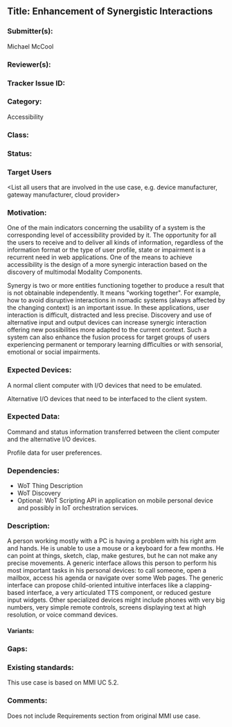 ## Title: Enhancement of Synergistic Interactions

### Submitter(s): 

Michael McCool

### Reviewer(s):

<Suggest reviewers>

### Tracker Issue ID:

<please leave blank>

### Category:

Accessibility

### Class:

<please leave blank>

### Status:

<please leave blank>

### Target Users

<List all users that are involved in the use case, e.g. device manufacturer, gateway manufacturer, cloud provider>

### Motivation:

One of the main indicators concerning the usability of a system
is the corresponding level of accessibility provided by it.
The opportunity for all the users to receive and to deliver all kinds of information,
regardless of the information format or the type of user profile,
state or impairment is a recurrent need in web applications.
One of the means to achieve accessibility is the design of a more
synergic interaction based on the discovery of multimodal Modality Components.

Synergy is two or more entities functioning together to produce a result
that is not obtainable independently.
It means "working together".
For example,
how to avoid disruptive interactions 
in nomadic systems (always affected by the changing context) 
is an important issue.
In these applications,
user interaction is difficult,
distracted and less precise.
Discovery and use of alternative input and output devices
can increase synergic interaction offering new possibilities 
more adapted to the current context.
Such a system can also enhance the fusion process for target groups of 
users experiencing permanent or temporary learning difficulties or with sensorial,
emotional or social impairments.

### Expected Devices:

A normal client computer with I/O devices that need to be emulated.

Alternative I/O devices that need to be interfaced to the client system.

### Expected Data:

Command and status information transferred between the client computer
and the alternative I/O devices.

Profile data for user preferences.

### Dependencies:

- WoT Thing Description
- WoT Discovery
- Optional: WoT Scripting API in application on mobile personal device and possibly
  in IoT orchestration services.

### Description:

A person working mostly with a PC is having a problem with his right arm and hands.
He is unable to use a mouse or a keyboard for a few months.
He can point at things, sketch, clap, make gestures, but he can not make any precise movements.
A generic interface allows this person to perform his most important tasks in his
personal devices:
to call someone, open a mailbox, access his agenda or navigate over some Web pages.
The generic interface can propose child-oriented intuitive interfaces like a
clapping-based interface,
a very articulated TTS component, or reduced gesture input widgets.
Other specialized devices might include phones with very big numbers,
very simple remote controls,
screens displaying text at high resolution,
or voice command devices.

#### Variants:


### Gaps:


### Existing standards:

This use case is based on MMI UC 5.2.

### Comments:

Does not include Requirements section from original MMI use case.

